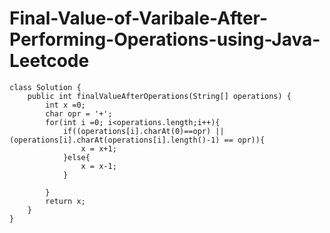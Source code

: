 # Final-Value-of-Varibale-After-Performing-Operations-using-Java-Leetcode
    class Solution {
        public int finalValueAfterOperations(String[] operations) {
            int x =0;
            char opr = '+';
            for(int i =0; i<operations.length;i++){
                if((operations[i].charAt(0)==opr) || (operations[i].charAt(operations[i].length()-1) == opr)){
                    x = x+1;   
                }else{
                    x = x-1;
                }
                
            }
            return x;
        }
    }
